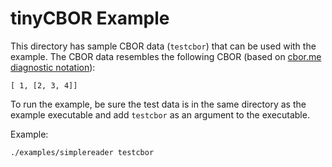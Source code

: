 # tinyCBOR Example

This directory has sample CBOR data (`testcbor`) that can be used with the example. The CBOR data resembles the following CBOR (based on [cbor.me diagnostic notation](http://cbor.me/)):

```
[ 1, [2, 3, 4]]
```

To run the example, be sure the test data is in the same directory as the example executable and add `testcbor` as an argument to the executable.

Example:

```bash
./examples/simplereader testcbor
```
